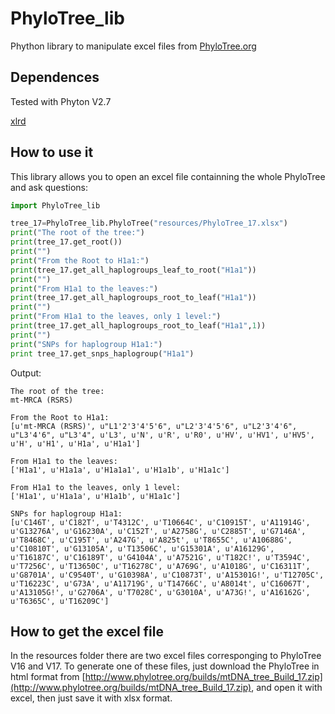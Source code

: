 # PhyloTree_lib
Phython library to manipulate excel files from [PhyloTree.org](http://www.phylotree.org/)

## Dependences
Tested with Phyton V2.7

[xlrd](https://pypi.python.org/pypi/xlrd)


## How to use it
This library allows you to open an excel file containning the whole PhyloTree and ask questions:

```python
import PhyloTree_lib

tree_17=PhyloTree_lib.PhyloTree("resources/PhyloTree_17.xlsx")
print("The root of the tree:")
print(tree_17.get_root())
print("")
print("From the Root to H1a1:")
print(tree_17.get_all_haplogroups_leaf_to_root("H1a1"))
print("")
print("From H1a1 to the leaves:")
print(tree_17.get_all_haplogroups_root_to_leaf("H1a1"))
print("")
print("From H1a1 to the leaves, only 1 level:")
print(tree_17.get_all_haplogroups_root_to_leaf("H1a1",1))
print("")
print("SNPs for haplogroup H1a1:")
print tree_17.get_snps_haplogroup("H1a1")
```
Output:
```
The root of the tree:
mt-MRCA (RSRS)

From the Root to H1a1:
[u'mt-MRCA (RSRS)', u"L1'2'3'4'5'6", u"L2'3'4'5'6", u"L2'3'4'6", u"L3'4'6", u"L3'4", u'L3', u'N', u'R', u'R0', u'HV', u'HV1', u'HV5', u'H', u'H1', u'H1a', u'H1a1']

From H1a1 to the leaves:
['H1a1', u'H1a1a', u'H1a1a1', u'H1a1b', u'H1a1c']

From H1a1 to the leaves, only 1 level:
['H1a1', u'H1a1a', u'H1a1b', u'H1a1c']

SNPs for haplogroup H1a1:
[u'C146T', u'C182T', u'T4312C', u'T10664C', u'C10915T', u'A11914G', u'G13276A', u'G16230A', u'C152T', u'A2758G', u'C2885T', u'G7146A', u'T8468C', u'C195T', u'A247G', u'A825t', u'T8655C', u'A10688G', u'C10810T', u'G13105A', u'T13506C', u'G15301A', u'A16129G', u'T16187C', u'C16189T', u'G4104A', u'A7521G', u'T182C!', u'T3594C', u'T7256C', u'T13650C', u'T16278C', u'A769G', u'A1018G', u'C16311T', u'G8701A', u'C9540T', u'G10398A', u'C10873T', u'A15301G!', u'T12705C', u'T16223C', u'G73A', u'A11719G', u'T14766C', u'A8014t', u'C16067T', u'A13105G!', u'G2706A', u'T7028C', u'G3010A', u'A73G!', u'A16162G', u'T6365C', u'T16209C']
```

## How to get the excel file
In the resources folder there are two excel files corresponging to PhyloTree V16 and V17. To generate one of these files, just download the PhyloTree in html format from [http://www.phylotree.org/builds/mtDNA_tree_Build_17.zip](http://www.phylotree.org/builds/mtDNA_tree_Build_17.zip), and open it with excel, then just save it with xlsx format.

